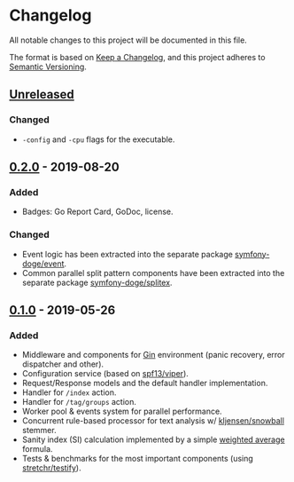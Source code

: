 # Changelog
All notable changes to this project will be documented in this file.

The format is based on [Keep a Changelog](https://keepachangelog.com/en/1.0.0/),
and this project adheres to [Semantic Versioning](https://semver.org/spec/v2.0.0.html).

## [Unreleased]
### Changed

- `-config` and `-cpu` flags for the executable.

## [0.2.0] - 2019-08-20
### Added

- Badges: Go Report Card, GoDoc, license.

### Changed

- Event logic has been extracted into the separate package [symfony-doge/event](https://github.com/symfony-doge/event).
- Common parallel split pattern components have been extracted into the separate package [symfony-doge/splitex](https://github.com/symfony-doge/splitex).

## [0.1.0] - 2019-05-26
### Added

- Middleware and components for [Gin](https://github.com/gin-gonic/gin) environment (panic recovery, error dispatcher and other).
- Configuration service (based on [spf13/viper](https://github.com/spf13/viper)).
- Request/Response models and the default handler implementation.
- Handler for `/index` action.
- Handler for `/tag/groups` action.
- Worker pool & events system for parallel performance.
- Concurrent rule-based processor for text analysis w/ [kljensen/snowball](https://github.com/kljensen/snowball) stemmer.
- Sanity index (SI) calculation implemented by a simple [weighted average](https://en.wikipedia.org/wiki/Weighted_arithmetic_mean) formula.
- Tests & benchmarks for the most important components (using [stretchr/testify](https://github.com/stretchr/testify)).

[Unreleased]: https://github.com/symfony-doge/ministry-of-truth-cis/compare/0.2.0...0.x
[0.2.0]: https://github.com/symfony-doge/ministry-of-truth-cis/releases/tag/0.2.0
[0.1.0]: https://github.com/symfony-doge/ministry-of-truth-cis/releases/tag/0.1.0